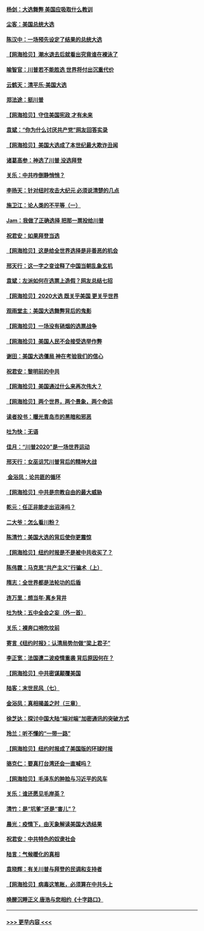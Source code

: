 #### [杨剑：大选舞弊 美国应吸取什么教训](../pages/nsc993/n12543937.md?t=11122351) 
#### [尘客：美国总统大选](../pages/nsc993/n12543828.md?t=11122351) 
#### [陈汉中：一场预先设定了结果的总统大选](../pages/nsc993/n12543564.md?t=11122351) 
#### [【网海拾贝】潮水退去后就看出究竟谁在裸泳了](../pages/nsc993/n12543321.md?t=11122351) 
#### [喻智官：川普若不能胜选 世界将付出沉重代价](../pages/nsc993/n12541352.md?t=11122351) 
#### [云鹤天：清平乐‧美国大选](../pages/nsc993/n12540916.md?t=11122351) 
#### [郑法途：挺川普](../pages/nsc993/n12540898.md?t=11122351) 
#### [【网海拾贝】守住美国宪政 才有未来](../pages/nsc993/n12540423.md?t=11122351) 
#### [袁斌：“你为什么讨厌共产党”网友回答实录](../pages/nsc993/n12540208.md?t=11122351) 
#### [【网海拾贝】美国大选成了本世纪最大欺诈丑闻](../pages/nsc993/n12538029.md?t=11122351) 
#### [诸葛高参：神选了川普 没选拜登](../pages/nsc993/n12537664.md?t=11122351) 
#### [关乐：中共咋倒静悄悄？](../pages/nsc993/n12537615.md?t=11122351) 
#### [李扬天：针对纽时攻击大纪元 必须说清楚的几点](../pages/nsc993/n12536001.md?t=11122351) 
#### [施卫江：论人类的不平等（一）](../pages/nsc993/n12535700.md?t=11122351) 
#### [Jam：我做了正确选择 把那一票投给川普](../pages/nsc993/n12535743.md?t=11122351) 
#### [祝君安：如果拜登当选](../pages/nsc993/n12535726.md?t=11122351) 
#### [【网海拾贝】这是给全世界选择是非善恶的机会](../pages/nsc993/n12535061.md?t=11122351) 
#### [邢天行：这一字之变诠释了中国当朝乱象玄机](../pages/nsc993/n12533446.md?t=11122351) 
#### [袁斌：左派如何在选票上造假？网友总结七招](../pages/nsc993/n12533180.md?t=11122351) 
#### [【网海拾贝】2020大选 既关乎美国 更关乎世界](../pages/nsc993/n12533161.md?t=11122351) 
#### [观雨堂主：美国大选舞弊背后的鬼影](../pages/nsc993/n12533153.md?t=11122351) 
#### [【网海拾贝】一场没有硝烟的选票战争](../pages/nsc993/n12531883.md?t=11122351) 
#### [【网海拾贝】美国人民不会接受选举作弊](../pages/nsc993/n12528850.md?t=11122351) 
#### [谢田：美国大选僵局 神在考验我们的信心](../pages/nsc993/n12527932.md?t=11122351) 
#### [祝君安：黎明前的中共](../pages/nsc993/n12524071.md?t=11122351) 
#### [【网海拾贝】美国通过什么来再次伟大？](../pages/nsc993/n12523844.md?t=11122351) 
#### [【网海拾贝】两个世界，两个景象，两个命运](../pages/nsc993/n12521419.md?t=11122351) 
#### [读者投书：曝光青岛市的黑暗和邪恶](../pages/nsc993/n12520988.md?t=11122351) 
#### [吐为快：无语](../pages/nsc993/n12518588.md?t=11122351) 
#### [佳月：“川普2020”是一场世界运动](../pages/nsc993/n12518581.md?t=11122351) 
#### [邢天行：女巫诅咒川普背后的精神大战](../pages/nsc993/n12517257.md?t=11122351) 
#### [ 金浴凤：论共匪的循环](../pages/nsc993/n12517133.md?t=11122351) 
#### [【网海拾贝】中共是宗教自由的最大威胁](../pages/nsc993/n12516879.md?t=11122351) 
#### [乾元：任正非能走出沼泽吗？](../pages/nsc993/n12515831.md?t=11122351) 
#### [二大爷：怎么看川粉？](../pages/nsc993/n12515820.md?t=11122351) 
#### [陈清竹：美国大选的背后使你更震惊](../pages/nsc993/n12515589.md?t=11122351) 
#### [【网海拾贝】纽约时报是不是被中共收买了？](../pages/nsc993/n12515122.md?t=11122351) 
#### [陈伟霆：马克思“共产主义”行骗术（上）](../pages/nsc993/n12510217.md?t=11122351) 
#### [隋志：全世界都是法轮功的后盾](../pages/nsc993/n12510636.md?t=11122351) 
#### [连万里：想当年‧离乡背井](../pages/nsc993/n12510623.md?t=11122351) 
#### [吐为快：五中全会之妄（外一首）](../pages/nsc993/n12510470.md?t=11122351) 
#### [关乐：裸奔口哨吹坟前](../pages/nsc993/n12510403.md?t=11122351) 
#### [寄言《纽约时报》：认清局势勿做“梁上君子”](../pages/nsc993/n12510042.md?t=11122351) 
#### [李正宽：法国遭二波疫情重袭 背后原因何在？](../pages/nsc993/n12509971.md?t=11122351) 
#### [【网海拾贝】中共密谋颠覆美国](../pages/nsc993/n12509816.md?t=11122351) 
#### [陆客：末世民风（七）](../pages/nsc993/n12507822.md?t=11122351) 
#### [金浴凤：真相揭盖之时（三章）](../pages/nsc993/n12507804.md?t=11122351) 
#### [徐芝达：探讨中国大陆“端对端”加密通讯的突破方式](../pages/nsc993/n12507682.md?t=11122351) 
#### [玲兰：听不懂的“一带一路”](../pages/nsc993/n12507669.md?t=11122351) 
#### [【网海拾贝】纽约时报成了美国版的环球时报](../pages/nsc993/n12507053.md?t=11122351) 
#### [骆克仁：要真打台湾还会一直喊吗？](../pages/nsc993/n12506843.md?t=11122351) 
#### [【网海拾贝】毛泽东的肿脸与习近平的风车](../pages/nsc993/n12504537.md?t=11122351) 
#### [关乐：谁还愿见毛岸英？](../pages/nsc993/n12503866.md?t=11122351) 
#### [清竹：是“坑爹”还是“害儿”？](../pages/nsc993/n12503034.md?t=11122351) 
#### [晨光：疫情下，由天象解读美国大选结果](../pages/nsc993/n12502536.md?t=11122351) 
#### [祝君安：中共特色的奴隶社会](../pages/nsc993/n12501529.md?t=11122351) 
#### [陆言：气候暖化的真相](../pages/nsc993/n12501183.md?t=11122351) 
#### [袁晓辉：有关川普与拜登的民调和支持者](../pages/nsc993/n12500433.md?t=11122351) 
#### [【网海拾贝】病毒这笔账，必须算在中共头上](../pages/nsc993/n12500320.md?t=11122351) 
#### [唤醒沉睡正义 唐浩与您相约《十字路口》](../pages/nsc993/n12497980.md?t=11122351) 

----
#### [ >>> 更早内容 <<< ](../indexes/nsc993-earlier.md)
